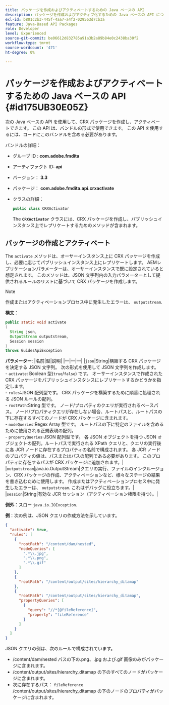 ```yaml
---
title: パッケージを作成およびアクティベートするための Java ベースの API
description: パッケージを作成およびアクティブ化するための Java ベースの API について説明します。
exl-id: b801c2b3-445f-4aa7-a4f2-029563d7cb3a
feature: Java-Based API Packages
role: Developer
level: Experienced
source-git-commit: be06612d832785a91a3b2a89b84e0c2438ba30f2
workflow-type: tm+mt
source-wordcount: '471'
ht-degree: 0%

---
```


# パッケージを作成およびアクティベートするための Java ベースの API {#id175UB30E05Z}

次の Java ベースの API を使用して、CRX パッケージを作成し、アクティベートできます。 この API は、バンドルの形式で使用できます。 この API を使用するには、コードにこのバンドルを含める必要があります。

バンドルの詳細：

- グループ ID : **com.adobe.fmdita**

- アーティファクト ID: **api**

- バージョン： **3.3**

- パッケージ： **com.adobe.fmdita.api.crxactivate**

- クラスの詳細：

  ```JAVA
  public class CRXActivator
  ```

  The **`CRXActivator`** クラスには、CRX パッケージを作成し、パブリッシュインスタンス上でレプリケートするためのメソッドが含まれます。


## パッケージの作成とアクティベート

The `activate` メソッドは、オーサーインスタンス上に CRX パッケージを作成し、必要に応じてパブリッシュインスタンス上にレプリケートします。 AEMレプリケーションパラメーターは、オーサーインスタンスで既に設定されていると想定されます。 このメソッドは、JSON 文字列内の入力パラメーターとして提供されるルールのリストに基づいて CRX パッケージを作成します。
>[!NOTE]
>
> 作成またはアクティベーションプロセス中に発生したエラーは、 `outputstream`.

**構文**：

```JAVA
public static void activate
(
  String json, 
  OutputStream outputstream, 
  Session session
) 
throws GuidesApiException
```

**パラメーター**: |名前|型|説明| |—|—|—| |`json`|String|構築する CRX パッケージを決定する JSON 文字列。 次の形式を使用して JSON 文字列を作成します。 <br>- `activate`: Boolean 型\(`true`/`false`\) です。 オーサーインスタンスで作成された CRX パッケージをパブリッシュインスタンスにレプリケートするかどうかを指定します。 <br> - `rules`:JSON 配列型です。 CRX パッケージを構築するために順番に処理される JSON ルールの配列。 <br> - `rootPath`:String 型です。 ノード/プロパティのクエリが実行されるベースパス。 ノード/プロパティクエリが存在しない場合、ルートパスと、ルートパスの下に存在するすべてのノードが CRX パッケージに含まれます。 <br> - `nodeQueries`:Regex Array 型です。 ルートパスの下に特定のファイルを含めるために使用される正規表現の配列。 <br> - `propertyQueries`:JSON 配列型です。 各 JSON オブジェクトを持つ JSON オブジェクトの配列。ルートパスで実行される XPath クエリと、クエリの実行後に各 JCR ノードに存在するプロパティの名前で構成されます。 各 JCR ノードのプロパティの値は、パスまたはパスの配列である必要があります。 このプロパティに存在するパスが CRX パッケージに追加されます。| |`outputstream`|java.io.OutputStream|クエリの実行、ファイルのインクルージョン、CRX パッケージの作成、アクティベーションなど、様々なステージの結果を書き込むために使用します。 作成またはアクティベーションプロセス中に発生したエラーは、 `outputstream`. これはデバッグに役立ちます。| |`session`|String|有効な JCR セッション（アクティベーション権限を持つ）。|

**例外**：スロー ``java.io.IOException``.

**例**：次の例は、JSON クエリの作成方法を示しています。

```JSON
{
  "activate": true,
  "rules": [
    {
      "rootPath": "/content/dam/nested",
      "nodeQueries": [
        ".*\\.jpg",
        ".*\\.png",
        ".*\\.gif"        
      ]
    },
    {
      "rootPath": "/content/output/sites/hierarchy_ditamap"
    },
    {
      "rootPath": "/content/output/sites/hierarchy_ditamap",
      "propertyQueries": [
        {
          "query": "//*[@fileReference]",
          "property": "fileReference"
        }
      ]
    }
  ]
}
```

JSON クエリの例は、次のルールで構成されています。

- /content/dam/nested パスの下の.png、.jpg および.gif 画像のみがパッケージに含まれます。
- /content/output/sites/hierarchy\_ditamap の下のすべてのノードがパッケージに含まれます。
- 次に存在するパス： `fileReference` /content/output/sites/hierarchy\_ditamap の下のノードのプロパティがパッケージに含まれます。
